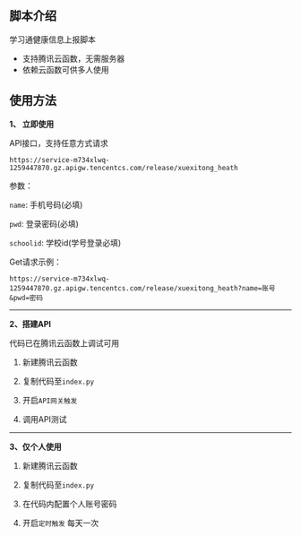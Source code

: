 ## 脚本介绍

学习通健康信息上报脚本

- 支持腾讯云函数，无需服务器
- 依赖云函数可供多人使用

## 使用方法

**1、 立即使用**

API接口，支持任意方式请求

`https://service-m734xlwq-1259447870.gz.apigw.tencentcs.com/release/xuexitong_heath`

参数：

`name`: 手机号码(必填)

`pwd`: 登录密码(必填)

`schoolid`: 学校id(学号登录必填)   

Get请求示例：

`https://service-m734xlwq-1259447870.gz.apigw.tencentcs.com/release/xuexitong_heath?name=账号&pwd=密码`

---

**2、搭建API**

代码已在腾讯云函数上调试可用

1. 新建腾讯云函数

2. 复制代码至`index.py`

3. 开启`API网关触发`

4. 调用API测试

---

**3、仅个人使用**

1. 新建腾讯云函数

2. 复制代码至`index.py`

3. 在代码内配置个人账号密码

4. 开启`定时触发` 每天一次